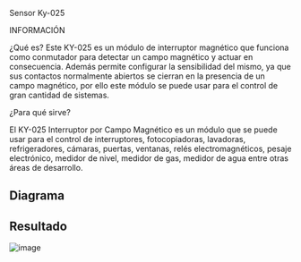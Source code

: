 Sensor Ky-025

INFORMACIÓN

¿Qué es?
Este KY-025 es un módulo de interruptor magnético que funciona como conmutador para detectar un campo magnético y actuar en consecuencia. Además permite configurar la sensibilidad del mismo, ya que sus contactos normalmente abiertos se cierran en la presencia de un campo magnético, por ello este módulo se puede usar para el control de gran cantidad de sistemas.

¿Para qué sirve?

El KY-025 Interruptor por Campo Magnético es un módulo que se puede usar para el control de interruptores, fotocopiadoras, lavadoras, refrigeradores, cámaras, puertas, ventanas, relés electromagnéticos, pesaje electrónico, medidor de nivel, medidor de gas, medidor de agua entre otras áreas de desarrollo.


<h2>Diagrama</h2>


<h2>Resultado</h2>

![image](25.gif)
